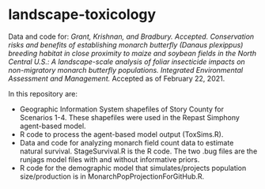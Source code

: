 # landscape-toxicology
Data and code for:
*Grant, Krishnan, and Bradbury. Accepted. Conservation risks and benefits of establishing monarch butterfly (Danaus plexippus) breeding habitat in close proximity to maize and soybean fields in the North Central U.S.: A landscape-scale analysis of foliar insecticide impacts on non-migratory monarch butterfly populations. Integrated Environmental Assessment and Management.* Accepted as of February 22, 2021. 

In this repository are:
  * Geographic Information System shapefiles of Story County for Scenarios 1-4. These shapefiles were used in the Repast Simphony agent-based model.
  * R code to process the agent-based model output (ToxSims.R). 
  * Data and code for analyzing monarch field count data to estimate natural survival. StageSurvival.R is the R code. The two .bug files are the runjags model files with and without informative priors. 
  * R code for the demographic model that simulates/projects population size/production is in MonarchPopProjectionForGitHub.R.
  
